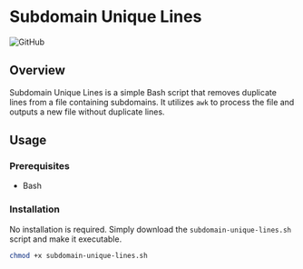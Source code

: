 # Subdomain Unique Lines

![GitHub](https://img.shields.io/github/license/qk21/subdomain-unique-lines)

## Overview

Subdomain Unique Lines is a simple Bash script that removes duplicate lines from a file containing subdomains. It utilizes `awk` to process the file and outputs a new file without duplicate lines.

## Usage

### Prerequisites

- Bash

### Installation

No installation is required. Simply download the `subdomain-unique-lines.sh` script and make it executable.

```bash
chmod +x subdomain-unique-lines.sh

